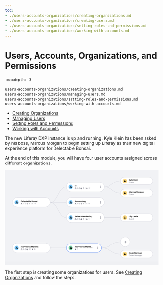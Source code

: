 ```yaml
---
toc:
- ./users-accounts-organizations/creating-organizations.md
- ./users-accounts-organizations/creating-users.md
- ./users-accounts-organizations/setting-roles-and-permissions.md
- ./users-accounts-organizations/working-with-accounts.md
---
```

# Users, Accounts, Organizations, and Permissions

```{toctree}
:maxdepth: 3

users-accounts-organizations/creating-organizations.md
users-accounts-organizations/managing-users.md
users-accounts-organizations/setting-roles-and-permissions.md
users-accounts-organizations/working-with-accounts.md
```

- [Creating Organizations](./users-accounts-organizations/creating-organizations.md)
- [Managing Users](./users-accounts-organizations/managing-users.md)
- [Setting Roles and Permissions](./users-accounts-organizations/setting-roles-and-permissions.md)
- [Working with Accounts](./users-accounts-organizations/working-with-accounts.md)

The new Liferay DXP instance is up and running. Kyle Klein has been asked by his boss, Marcus Morgan to begin setting up Liferay as their new digital experience platform for Delectable Bonsai.

At the end of this module, you will have four user accounts assigned across different organizations.

![Organization chart with four differet users.](./users-accounts-organizations/images/01.png)

The first step is creating some organizations for users. See [Creating Organizations](./users-accounts-organizations/creating-organizations.md) and follow the steps.
